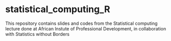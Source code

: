 # statistical_computing_R
This repository contains slides and codes from the Statistical computing lecture 
done at African Instute of Professional Development, in collaboration with Statistics without Borders
